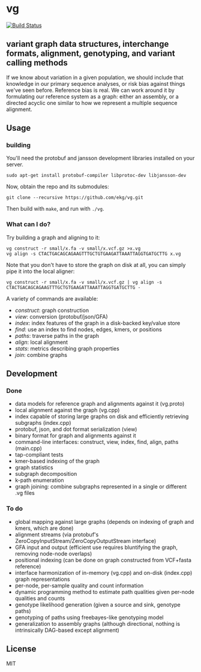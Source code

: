 # vg

[![Build Status](https://travis-ci.org/ekg/vg.svg)](https://travis-ci.org/ekg/vg)

## variant graph data structures, interchange formats, alignment, genotyping, and variant calling methods

If we know about variation in a given population, we should include that knowledge in our primary sequence analyses, or risk bias against things we've seen before. Reference bias is real. We can work around it by formulating our reference system as a graph: either an assembly, or a directed acyclic one similar to how we represent a multiple sequence alignment.

## Usage

### building

You'll need the protobuf and jansson development libraries installed on your server.

    sudo apt-get install protobuf-compiler libprotoc-dev libjansson-dev

Now, obtain the repo and its submodules:

    git clone --recursive https://github.com/ekg/vg.git

Then build with `make`, and run with `./vg`.

### What can I do?

Try building a graph and aligning to it:

    vg construct -r small/x.fa -v small/x.vcf.gz >x.vg
    vg align -s CTACTGACAGCAGAAGTTTGCTGTGAAGATTAAATTAGGTGATGCTTG x.vg

Note that you don't have to store the graph on disk at all, you can simply pipe it into the local aligner:

    vg construct -r small/x.fa -v small/x.vcf.gz | vg align -s CTACTGACAGCAGAAGTTTGCTGTGAAGATTAAATTAGGTGATGCTTG -

A variety of commands are available:

- *construct*: graph construction
- *view*: conversion (protobuf/json/GFA)
- *index*: index features of the graph in a disk-backed key/value store
- *find*: use an index to find nodes, edges, kmers, or positions
- *paths*: traverse paths in the graph
- *align*: local alignment
- *stats*: metrics describing graph properties
- *join*: combine graphs

## Development

### Done

- data models for reference graph and alignments against it (vg.proto)
- local alignment against the graph (vg.cpp)
- index capable of storing large graphs on disk and efficiently retrieving subgraphs (index.cpp)
- protobuf, json, and dot format serialization (view)
- binary format for graph and alignments against it
- command-line interfaces: construct, view, index, find, align, paths (main.cpp)
- tap-compliant tests
- kmer-based indexing of the graph
- graph statistics
- subgraph decomposition
- k-path enumeration
- graph joining: combine subgraphs represented in a single or different .vg files

### To do

- global mapping against large graphs (depends on indexing of graph and kmers, which are done)
- alignment streams (via protobuf's ZeroCopyInputStream/ZeroCopyOutputStream interface)
- GFA input and output (efficient use requires bluntifying the graph, removing node-node overlaps)
- positional indexing (can be done on graph constructed from VCF+fasta reference)
- interface harmonization of in-memory (vg.cpp) and on-disk (index.cpp) graph representations
- per-node, per-sample quality and count information
- dynamic programming method to estimate path qualities given per-node qualities and counts
- genotype likelihood generation (given a source and sink, genotype paths)
- genotyping of paths using freebayes-like genotyping model
- generalization to assembly graphs (although directional, nothing is intrinsically DAG-based except alignment)

## License

MIT
